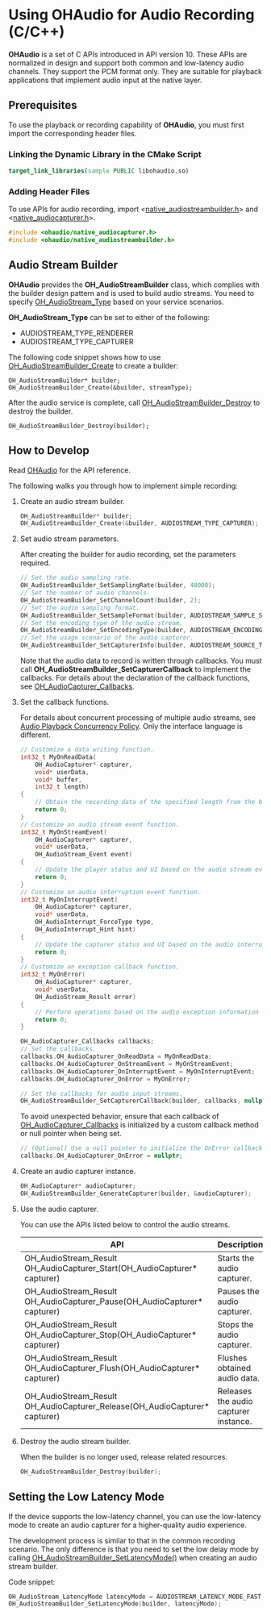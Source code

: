 # Using OHAudio for Audio Recording (C/C++)

**OHAudio** is a set of C APIs introduced in API version 10. These APIs are normalized in design and support both common and low-latency audio channels. They support the PCM format only. They are suitable for playback applications that implement audio input at the native layer.

## Prerequisites

To use the playback or recording capability of **OHAudio**, you must first import the corresponding header files.

### Linking the Dynamic Library in the CMake Script

``` cmake
target_link_libraries(sample PUBLIC libohaudio.so)
```
### Adding Header Files
To use APIs for audio recording, import <[native_audiostreambuilder.h](../../reference/apis-audio-kit/native__audiostreambuilder_8h.md)> and <[native_audiocapturer.h](../../reference/apis-audio-kit/native__audiocapturer_8h.md)>.

```cpp
#include <ohaudio/native_audiocapturer.h>
#include <ohaudio/native_audiostreambuilder.h>
```
## Audio Stream Builder

**OHAudio** provides the **OH_AudioStreamBuilder** class, which complies with the builder design pattern and is used to build audio streams. You need to specify [OH_AudioStream_Type](../../reference/apis-audio-kit/_o_h_audio.md#oh_audiostream_type) based on your service scenarios.

**OH_AudioStream_Type** can be set to either of the following:

- AUDIOSTREAM_TYPE_RENDERER
- AUDIOSTREAM_TYPE_CAPTURER

The following code snippet shows how to use [OH_AudioStreamBuilder_Create](../../reference/apis-audio-kit/_o_h_audio.md#oh_audiostreambuilder_create) to create a builder:

```
OH_AudioStreamBuilder* builder;
OH_AudioStreamBuilder_Create(&builder, streamType);
```

After the audio service is complete, call [OH_AudioStreamBuilder_Destroy](../../reference/apis-audio-kit/_o_h_audio.md#oh_audiostreambuilder_destroy) to destroy the builder.

```
OH_AudioStreamBuilder_Destroy(builder);
```

## How to Develop

Read [OHAudio](../../reference/apis-audio-kit/_o_h_audio.md) for the API reference.

The following walks you through how to implement simple recording:


1. Create an audio stream builder.

    ```c++
    OH_AudioStreamBuilder* builder;
    OH_AudioStreamBuilder_Create(&builder, AUDIOSTREAM_TYPE_CAPTURER);
    ```

2. Set audio stream parameters.

    After creating the builder for audio recording, set the parameters required.

    ```c++
    // Set the audio sampling rate.
    OH_AudioStreamBuilder_SetSamplingRate(builder, 48000);
    // Set the number of audio channels.
    OH_AudioStreamBuilder_SetChannelCount(builder, 2);
    // Set the audio sampling format.
    OH_AudioStreamBuilder_SetSampleFormat(builder, AUDIOSTREAM_SAMPLE_S16LE);
    // Set the encoding type of the audio stream.
    OH_AudioStreamBuilder_SetEncodingType(builder, AUDIOSTREAM_ENCODING_TYPE_RAW);
    // Set the usage scenario of the audio capturer.
    OH_AudioStreamBuilder_SetCapturerInfo(builder, AUDIOSTREAM_SOURCE_TYPE_MIC);
    ```

    Note that the audio data to record is written through callbacks. You must call **OH_AudioStreamBuilder_SetCapturerCallback** to implement the callbacks. For details about the declaration of the callback functions, see [OH_AudioCapturer_Callbacks](../../reference/apis-audio-kit/_o_h_audio.md#oh_audiocapturer_callbacks).

3. Set the callback functions.

    For details about concurrent processing of multiple audio streams, see [Audio Playback Concurrency Policy](audio-playback-concurrency.md). Only the interface language is different.

    ```c++
    // Customize a data writing function.
    int32_t MyOnReadData(
        OH_AudioCapturer* capturer,
        void* userData,
        void* buffer,
        int32_t length)
    {
        // Obtain the recording data of the specified length from the buffer.
        return 0;
    }
    // Customize an audio stream event function.
    int32_t MyOnStreamEvent(
        OH_AudioCapturer* capturer,
        void* userData,
        OH_AudioStream_Event event)
    {
        // Update the player status and UI based on the audio stream event information indicated by the event.
        return 0;
    }
    // Customize an audio interruption event function.
    int32_t MyOnInterruptEvent(
        OH_AudioCapturer* capturer,
        void* userData,
        OH_AudioInterrupt_ForceType type,
        OH_AudioInterrupt_Hint hint)
    {
        // Update the capturer status and UI based on the audio interruption information indicated by type and hint.
        return 0;
    }
    // Customize an exception callback function.
    int32_t MyOnError(
        OH_AudioCapturer* capturer,
        void* userData,
        OH_AudioStream_Result error)
    {
        // Perform operations based on the audio exception information indicated by error.
        return 0;
    }

    OH_AudioCapturer_Callbacks callbacks;
    // Set the callbacks.
    callbacks.OH_AudioCapturer_OnReadData = MyOnReadData;
    callbacks.OH_AudioCapturer_OnStreamEvent = MyOnStreamEvent;
    callbacks.OH_AudioCapturer_OnInterruptEvent = MyOnInterruptEvent;
    callbacks.OH_AudioCapturer_OnError = MyOnError;

    // Set the callbacks for audio input streams.
    OH_AudioStreamBuilder_SetCapturerCallback(builder, callbacks, nullptr);
    ```

    To avoid unexpected behavior, ensure that each callback of [OH_AudioCapturer_Callbacks](../../reference/apis-audio-kit/_o_h_audio.md#oh_audiocapturer_callbacks) is initialized by a custom callback method or null pointer when being set.

    ```c++
    // (Optional) Use a null pointer to initialize the OnError callback.
    callbacks.OH_AudioCapturer_OnError = nullptr;
    ```

4. Create an audio capturer instance.

    ```c++
    OH_AudioCapturer* audioCapturer;
    OH_AudioStreamBuilder_GenerateCapturer(builder, &audioCapturer);
    ```

5. Use the audio capturer.

    You can use the APIs listed below to control the audio streams.

    | API                                                        | Description        |
    | ------------------------------------------------------------ | ------------ |
    | OH_AudioStream_Result OH_AudioCapturer_Start(OH_AudioCapturer* capturer) | Starts the audio capturer.    |
    | OH_AudioStream_Result OH_AudioCapturer_Pause(OH_AudioCapturer* capturer) | Pauses the audio capturer.    |
    | OH_AudioStream_Result OH_AudioCapturer_Stop(OH_AudioCapturer* capturer) | Stops the audio capturer.    |
    | OH_AudioStream_Result OH_AudioCapturer_Flush(OH_AudioCapturer* capturer) | Flushes obtained audio data. |
    | OH_AudioStream_Result OH_AudioCapturer_Release(OH_AudioCapturer* capturer) | Releases the audio capturer instance. |

6. Destroy the audio stream builder.

    When the builder is no longer used, release related resources.

    ```c++
    OH_AudioStreamBuilder_Destroy(builder);
    ```

## Setting the Low Latency Mode

If the device supports the low-latency channel, you can use the low-latency mode to create an audio capturer for a higher-quality audio experience.

The development process is similar to that in the common recording scenario. The only difference is that you need to set the low delay mode by calling [OH_AudioStreamBuilder_SetLatencyMode()](../../reference/apis-audio-kit/_o_h_audio.md#oh_audiostreambuilder_setlatencymode) when creating an audio stream builder.

Code snippet:

```C
OH_AudioStream_LatencyMode latencyMode = AUDIOSTREAM_LATENCY_MODE_FAST;
OH_AudioStreamBuilder_SetLatencyMode(builder, latencyMode);
```
